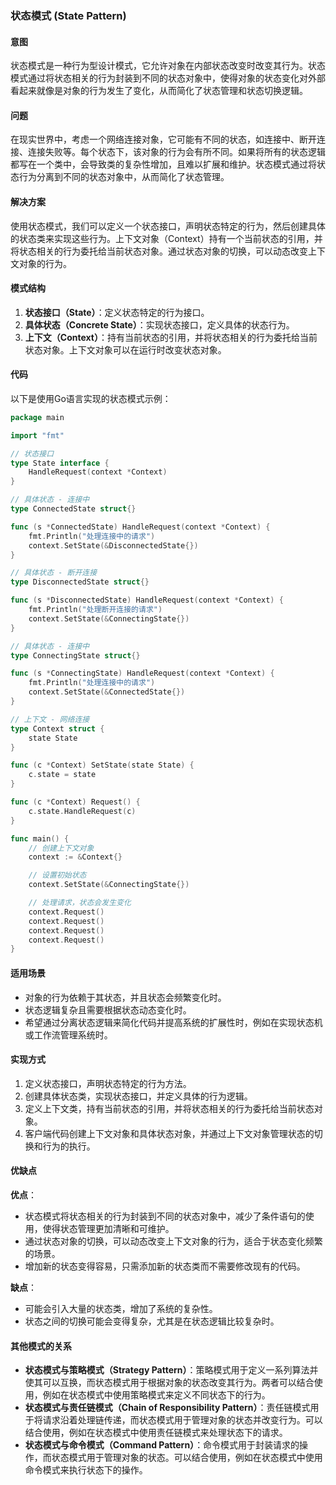 ### 状态模式 (State Pattern)

#### 意图
状态模式是一种行为型设计模式，它允许对象在内部状态改变时改变其行为。状态模式通过将状态相关的行为封装到不同的状态对象中，使得对象的状态变化对外部看起来就像是对象的行为发生了变化，从而简化了状态管理和状态切换逻辑。

#### 问题
在现实世界中，考虑一个网络连接对象，它可能有不同的状态，如连接中、断开连接、连接失败等。每个状态下，该对象的行为会有所不同。如果将所有的状态逻辑都写在一个类中，会导致类的复杂性增加，且难以扩展和维护。状态模式通过将状态行为分离到不同的状态对象中，从而简化了状态管理。

#### 解决方案
使用状态模式，我们可以定义一个状态接口，声明状态特定的行为，然后创建具体的状态类来实现这些行为。上下文对象（Context）持有一个当前状态的引用，并将状态相关的行为委托给当前状态对象。通过状态对象的切换，可以动态改变上下文对象的行为。

#### 模式结构
1. **状态接口（State）**：定义状态特定的行为接口。
2. **具体状态（Concrete State）**：实现状态接口，定义具体的状态行为。
3. **上下文（Context）**：持有当前状态的引用，并将状态相关的行为委托给当前状态对象。上下文对象可以在运行时改变状态对象。

#### 代码
以下是使用Go语言实现的状态模式示例：

```go
package main

import "fmt"

// 状态接口
type State interface {
    HandleRequest(context *Context)
}

// 具体状态 - 连接中
type ConnectedState struct{}

func (s *ConnectedState) HandleRequest(context *Context) {
    fmt.Println("处理连接中的请求")
    context.SetState(&DisconnectedState{})
}

// 具体状态 - 断开连接
type DisconnectedState struct{}

func (s *DisconnectedState) HandleRequest(context *Context) {
    fmt.Println("处理断开连接的请求")
    context.SetState(&ConnectingState{})
}

// 具体状态 - 连接中
type ConnectingState struct{}

func (s *ConnectingState) HandleRequest(context *Context) {
    fmt.Println("处理连接中的请求")
    context.SetState(&ConnectedState{})
}

// 上下文 - 网络连接
type Context struct {
    state State
}

func (c *Context) SetState(state State) {
    c.state = state
}

func (c *Context) Request() {
    c.state.HandleRequest(c)
}

func main() {
    // 创建上下文对象
    context := &Context{}

    // 设置初始状态
    context.SetState(&ConnectingState{})

    // 处理请求，状态会发生变化
    context.Request()
    context.Request()
    context.Request()
    context.Request()
}
```

#### 适用场景
- 对象的行为依赖于其状态，并且状态会频繁变化时。
- 状态逻辑复杂且需要根据状态动态变化时。
- 希望通过分离状态逻辑来简化代码并提高系统的扩展性时，例如在实现状态机或工作流管理系统时。

#### 实现方式
1. 定义状态接口，声明状态特定的行为方法。
2. 创建具体状态类，实现状态接口，并定义具体的行为逻辑。
3. 定义上下文类，持有当前状态的引用，并将状态相关的行为委托给当前状态对象。
4. 客户端代码创建上下文对象和具体状态对象，并通过上下文对象管理状态的切换和行为的执行。

#### 优缺点
**优点**：
- 状态模式将状态相关的行为封装到不同的状态对象中，减少了条件语句的使用，使得状态管理更加清晰和可维护。
- 通过状态对象的切换，可以动态改变上下文对象的行为，适合于状态变化频繁的场景。
- 增加新的状态变得容易，只需添加新的状态类而不需要修改现有的代码。

**缺点**：
- 可能会引入大量的状态类，增加了系统的复杂性。
- 状态之间的切换可能会变得复杂，尤其是在状态逻辑比较复杂时。

#### 其他模式的关系
- **状态模式与策略模式（Strategy Pattern）**：策略模式用于定义一系列算法并使其可以互换，而状态模式用于根据对象的状态改变其行为。两者可以结合使用，例如在状态模式中使用策略模式来定义不同状态下的行为。
- **状态模式与责任链模式（Chain of Responsibility Pattern）**：责任链模式用于将请求沿着处理链传递，而状态模式用于管理对象的状态并改变行为。可以结合使用，例如在状态模式中使用责任链模式来处理状态下的请求。
- **状态模式与命令模式（Command Pattern）**：命令模式用于封装请求的操作，而状态模式用于管理对象的状态。可以结合使用，例如在状态模式中使用命令模式来执行状态下的操作。